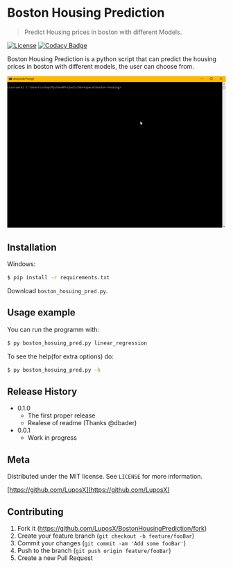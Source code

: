 # Boston Housing Prediction
> Predict Housing prices in boston with different Models.   
  
[![License](https://img.shields.io/github/license/LuposX/sentdex_fixed_market_stock)](LICENSE)
[![Codacy Badge](https://api.codacy.com/project/badge/Grade/089e59afa6a44e629b1267f8abaad038)](https://www.codacy.com/manual/LuposX/BostonHousingPrediction?utm_source=github.com&amp;utm_medium=referral&amp;utm_content=LuposX/BostonHousingPrediction&amp;utm_campaign=Badge_Grade)

Boston Housing Prediction is a python script that can predict the housing prices in boston with different models, the user can choose from.  

![header](res/img/script_preview.gif)

## Installation

Windows:

```sh
$ pip install -r requirements.txt
```
Download `boston_hosuing_pred.py`.

## Usage example

You can run the programm with:
```sh
$ py boston_hosuing_pred.py linear_regression
```  
To see the help(for extra options) do:
```sh
$ py boston_hosuing_pred.py -h
```  

<!--_For more examples and usage, please refer to the [Wiki][wiki]._-->

## Release History

* 0.1.0
    * The first proper release
    * Realese of readme (Thanks @dbader)
* 0.0.1
    * Work in progress

## Meta

<!--Your Name – [@YourTwitter](https://twitter.com/dbader_org) – YourEmail@example.com-->

Distributed under the MIT license. See ``LICENSE`` for more information.

[https://github.com/LuposX](https://github.com/LuposX)

## Contributing

1. Fork it (<https://github.com/LuposX/BostonHousingPrediction/fork>)
2. Create your feature branch (`git checkout -b feature/fooBar`)
3. Commit your changes (`git commit -am 'Add some fooBar'`)
4. Push to the branch (`git push origin feature/fooBar`)
5. Create a new Pull Request

<!-- Markdown link & img dfn's -->
[npm-image]: https://img.shields.io/npm/v/datadog-metrics.svg?style=flat-square
[npm-url]: https://npmjs.org/package/datadog-metrics
[npm-downloads]: https://img.shields.io/npm/dm/datadog-metrics.svg?style=flat-square
[travis-image]: https://img.shields.io/travis/dbader/node-datadog-metrics/master.svg?style=flat-square
[travis-url]: https://travis-ci.org/dbader/node-datadog-metrics
[wiki]: https://github.com/yourname/yourproject/wiki
